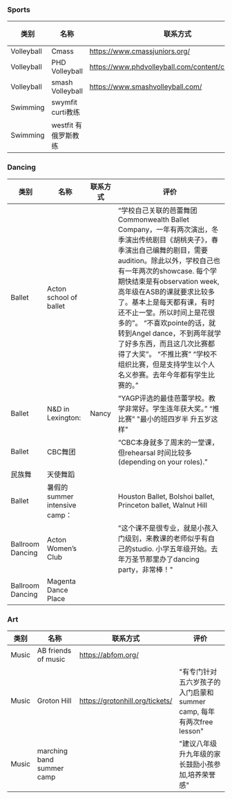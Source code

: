 ### Sports

| 类别 | 名称 | 联系方式 | 评价 | 
|------|-----|--------|-----|
| Volleyball|Cmass | https://www.cmassjuniors.org/  | | 
| Volleyball|PHD Volleyball | https://www.phdvolleyball.com/content/camps/clinics | | 
| Volleyball|smash Volleyball | https://www.smashvolleyball.com/ | | 
| Swimming|swymfit curti教练 | | | 
| Swimming|westfit 有俄罗斯教练| | | 





### Dancing

| 类别 | 名称 | 联系方式 | 评价 | 
|------|-----|--------|-----|
| Ballet|Acton school of ballet   |        | “学校️自己关联的芭蕾舞团Commonwealth Ballet Company，一年有两次演出，冬季演出传统剧目《胡桃夹子》，春季演出自己编舞的剧目，需要audition。除此以外，学校自己也有一年两次的showcase. 每个学期快结束是有observation week, 高年级在ASB的课就要求比较多了。基本上是每天都有课，有时还不止一堂。所以时间上是花很多的”。 “不喜欢pointe的话，就转到Angel dance，不到两年就学了好多东西，而且这几次比赛都得了大奖”。 “不推比赛” “学校不组织比赛，但是支持学生以个人名义参赛。去年今年都有学生比赛的。” |    
| Ballet|N&D in Lexington: |  Nancy     | “YAGP评选的最佳芭蕾学校。教学非常好。学生连年获大奖。”  “推比赛” "最小的班四岁半 升五岁这样" |  
|Ballet |CBC舞团 |       | “CBC本身就多了周末的一堂课，但rehearsal 时间比较多(depending on your roles).”  |  
| 民族舞|天使舞蹈 |       | | 
| Ballet|暑假的summer intensive camp： |       | Houston Ballet, Bolshoi ballet, Princeton ballet, Walnut Hill| 
| Ballroom Dancing|Acton Women’s Club |       | "这个课不是很专业，就是小孩入门级别，来教课的老师似乎有自己的studio. 小学五年级开始。去年万圣节那里办了dancing party，非常棒！"| 
| Ballroom Dancing|Magenta Dance Place |       | | 

### Art

| 类别 | 名称 | 联系方式 | 评价 | 
|------|-----|--------|-----|
|Music|AB friends of music | https://abfom.org/  | | 
|Music|Groton Hill | https://grotonhill.org/tickets/  |"有专门针对五六岁孩子的入门启蒙和summer camp, 每年有两次free lesson" | 
|Music|marching band summer camp |  | "建议八年级升九年级的家长鼓励小孩参加,培养荣誉感"| 
